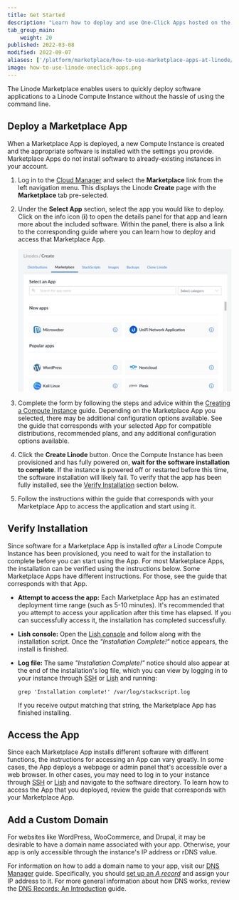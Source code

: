 ```yaml
---
title: Get Started
description: "Learn how to deploy and use One-Click Apps hosted on the Linode Marketplace."
tab_group_main:
    weight: 20
published: 2022-03-08
modified: 2022-09-07
aliases: ['/platform/marketplace/how-to-use-marketplace-apps-at-linode/', '/platform/one-click/how-to-use-one-click-apps-at-linode/','/guides/how-to-use-marketplace-apps-at-linode/', '/products/tools/marketplace-one-click-apps/guides/marketplace-deploy-app/', '/products/tools/marketplace-one-click-apps/guides/marketplace-access-app/','/products/tools/marketplace-one-click-apps/guides/marketplace-add-domain-name/']
image: how-to-use-linode-oneclick-apps.png
---
```


The Linode Marketplace enables users to quickly deploy software applications to a Linode Compute Instance without the hassle of using the command line.

## Deploy a Marketplace App

When a Marketplace App is deployed, a new Compute Instance is created and the appropriate software is installed with the settings you provide. Marketplace Apps do not install software to already-existing instances in your account.

1. Log in to the [Cloud Manager](https://cloud.linode.com) and select the **Marketplace** link from the left navigation menu. This displays the Linode **Create** page with the **Marketplace** tab pre-selected.

1. Under the **Select App** section, select the app you would like to deploy. Click on the info icon (**i**) to open the details panel for that app and learn more about the included software. Within the panel, there is also a link to the corresponding guide where you can learn how to deploy and access that Marketplace App.

    ![Screenshot of Select App section](marketplace-select-app.png)

1. Complete the form by following the steps and advice within the [Creating a Compute Instance](/docs/guides/creating-a-compute-instance/) guide. Depending on the Marketplace App you selected, there may be additional configuration options available. See the guide that corresponds with your selected App for compatible distributions, recommended plans, and any additional configuration options available.

1. Click the **Create Linode** button. Once the Compute Instance has been provisioned and has fully powered on, **wait for the software installation to complete**. If the instance is powered off or restarted before this time, the software installation will likely fail. To verify that the app has been fully installed, see the [Verify Installation](#verify-installation) section below.

1. Follow the instructions within the guide that corresponds with your Marketplace App to access the application and start using it.

## Verify Installation

Since software for a Marketplace App is installed *after* a Linode Compute Instance has been provisioned, you need to wait for the installation to complete before you can start using the App. For most Marketplace Apps, the installation can be verified using the instructions below. Some Marketplace Apps have different instructions. For those, see the guide that corresponds with that App.

-   **Attempt to access the app:** Each Marketplace App has an estimated deployment time range (such as 5-10 minutes). It's recommended that you attempt to access your application after this time has elapsed. If you can successfully access it, the installation has completed successfully.

-   **Lish console:** Open the [Lish console](/docs/guides/lish/) and follow along with the installation script. Once the *"Installation Complete!"* notice appears, the install is finished.

-   **Log file:** The same *"Installation Complete!"* notice should also appear at the end of the installation's log file, which you can view by logging in to your instance through [SSH](/docs/guides/connect-to-server-over-ssh/) or [Lish](/docs/guides/lish/) and running:

        grep 'Installation complete!' /var/log/stackscript.log

    If you receive output matching that string, the Marketplace App has finished installing.

## Access the App

Since each Marketplace App installs different software with different functions, the instructions for accessing an App can vary greatly. In some cases, the App deploys a webpage or admin panel that's accessible over a web browser. In other cases, you may need to log in to your instance through [SSH](/docs/guides/connect-to-server-over-ssh/) or [Lish](/docs/guides/lish/) and navigate to the software directory. To learn how to access the App that you deployed, review the guide that corresponds with your Marketplace App.

## Add a Custom Domain

For websites like WordPress, WooCommerce, and Drupal, it may be desirable to have a domain name associated with your app. Otherwise, your app is only accessible through the instance's IP address or rDNS value.

For information on how to add a domain name to your app, visit our [DNS Manager](/docs/products/networking/dns-manager/) guide. Specifically, you should [set up an *A record*](/docs/products/networking/dns-manager/guides/manage-dns-records/) and assign your IP address to it. For more general information about how DNS works, review the [DNS Records: An Introduction](/docs/guides/dns-overview/) guide.
